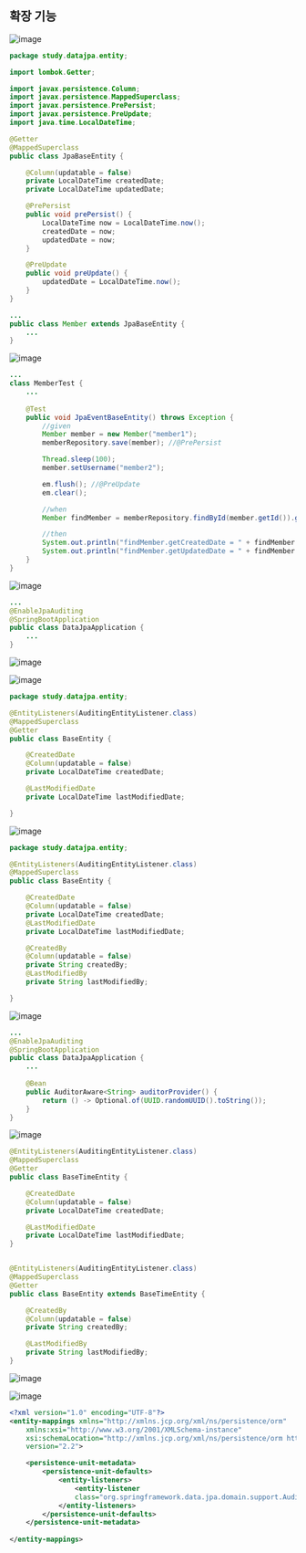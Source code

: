 ## **확장 기능**

![image](https://user-images.githubusercontent.com/79301439/188113393-28a7de6b-03bc-49ff-95c9-d6808598670d.png)

```java
package study.datajpa.entity;

import lombok.Getter;

import javax.persistence.Column;
import javax.persistence.MappedSuperclass;
import javax.persistence.PrePersist;
import javax.persistence.PreUpdate;
import java.time.LocalDateTime;

@Getter
@MappedSuperclass
public class JpaBaseEntity {

    @Column(updatable = false)
    private LocalDateTime createdDate;
    private LocalDateTime updatedDate;

    @PrePersist
    public void prePersist() {
        LocalDateTime now = LocalDateTime.now();
        createdDate = now;
        updatedDate = now;
    }

    @PreUpdate
    public void preUpdate() {
        updatedDate = LocalDateTime.now();
    }
}
```

```java
...
public class Member extends JpaBaseEntity {
    ...
}
```

![image](https://user-images.githubusercontent.com/79301439/188113772-bfa5f253-685d-4113-bce7-95d0ab133e5e.png)

```java
...
class MemberTest {
    ...
    
    @Test
    public void JpaEventBaseEntity() throws Exception {
        //given
        Member member = new Member("member1");
        memberRepository.save(member); //@PrePersist

        Thread.sleep(100);
        member.setUsername("member2");

        em.flush(); //@PreUpdate
        em.clear();

        //when
        Member findMember = memberRepository.findById(member.getId()).get();

        //then
        System.out.println("findMember.getCreatedDate = " + findMember.getCreatedDate());
        System.out.println("findMember.getUpdatedDate = " + findMember.getLastModifiedDate());
    }
}
```

![image](https://user-images.githubusercontent.com/79301439/188114153-0c9b0a75-b42d-4f07-9384-82c315e6bbaa.png)

```java
...
@EnableJpaAuditing
@SpringBootApplication
public class DataJpaApplication {
    ...
}
```

![image](https://user-images.githubusercontent.com/79301439/188114474-2e03d9ea-4740-4886-b544-dab28375603e.png)

![image](https://user-images.githubusercontent.com/79301439/188114549-d9ba09d9-170c-4b7e-b972-006cd4b0df10.png)

```java
package study.datajpa.entity;

@EntityListeners(AuditingEntityListener.class)
@MappedSuperclass
@Getter
public class BaseEntity {

    @CreatedDate
    @Column(updatable = false)
    private LocalDateTime createdDate;

    @LastModifiedDate
    private LocalDateTime lastModifiedDate;

}
```

![image](https://user-images.githubusercontent.com/79301439/188114775-fc8dccab-2703-4a2c-a692-7e88b2edcda4.png)

```java
package study.datajpa.entity;

@EntityListeners(AuditingEntityListener.class)
@MappedSuperclass
public class BaseEntity {

    @CreatedDate
    @Column(updatable = false)
    private LocalDateTime createdDate;
    @LastModifiedDate
    private LocalDateTime lastModifiedDate;

    @CreatedBy
    @Column(updatable = false)
    private String createdBy;
    @LastModifiedBy
    private String lastModifiedBy;

}
```

![image](https://user-images.githubusercontent.com/79301439/188115115-dcf90473-8097-4c86-9e8d-570a17c8f3b6.png)

```java
...
@EnableJpaAuditing
@SpringBootApplication
public class DataJpaApplication {
    ...
    
    @Bean
	public AuditorAware<String> auditorProvider() {
		return () -> Optional.of(UUID.randomUUID().toString());
	}
}
```

![image](https://user-images.githubusercontent.com/79301439/188115459-e1bfa17d-d4dc-48a1-99f7-d2cace885b3d.png)

```java
@EntityListeners(AuditingEntityListener.class)
@MappedSuperclass
@Getter
public class BaseTimeEntity {

    @CreatedDate
    @Column(updatable = false)
    private LocalDateTime createdDate;

    @LastModifiedDate
    private LocalDateTime lastModifiedDate;
}


@EntityListeners(AuditingEntityListener.class)
@MappedSuperclass
@Getter
public class BaseEntity extends BaseTimeEntity {

    @CreatedBy
    @Column(updatable = false)
    private String createdBy;

    @LastModifiedBy
    private String lastModifiedBy;
}
```

![image](https://user-images.githubusercontent.com/79301439/188115867-d25bb81c-7171-4daf-9a0a-aa3fa5375661.png)

![image](https://user-images.githubusercontent.com/79301439/188116024-8bb1b45a-2c90-492a-99f9-2f0e3a873ee6.png)

```xml
<?xml version="1.0" encoding="UTF-8"?>
<entity-mappings xmlns="http://xmlns.jcp.org/xml/ns/persistence/orm"
    xmlns:xsi="http://www.w3.org/2001/XMLSchema-instance"
    xsi:schemaLocation="http://xmlns.jcp.org/xml/ns/persistence/orm http://xmlns.jcp.org/xml/ns/persistence/orm_2_2.xsd"
    version="2.2">

    <persistence-unit-metadata>
        <persistence-unit-defaults>
            <entity-listeners>
                <entity-listener
                class="org.springframework.data.jpa.domain.support.AuditingEntityListener"/>
            </entity-listeners>
        </persistence-unit-defaults>
    </persistence-unit-metadata>
    
</entity-mappings>
```
